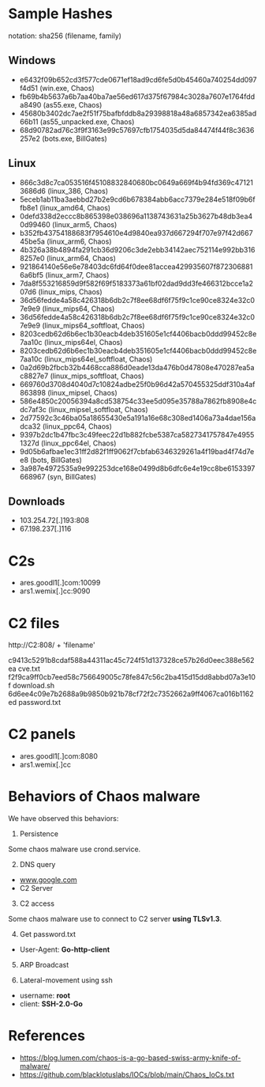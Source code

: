 # Sample Hashes

notation: sha256 (filename, family)

## Windows
- e6432f09b652cd3f577cde0671ef18ad9cd6fe5d0b45460a740254dd097f4d51  (win.exe, Chaos)
- fb69b4b5637a6b7aa40ba7ae56ed617d375f67984c3028a7607e1764fdda8490  (as55.exe, Chaos)
- 45680b3402dc7ae2f51f75bafbfddb8a29398818a48a6857342ea6385ad66b11  (as55_unpacked.exe, Chaos)
- 68d90782ad76c3f9f3163e99c57697cfb1754035d5da84474f44f8c3636257e2  (bots.exe, BillGates)


## Linux
- 866c3d8c7ca053516f45108832840680bc0649a669f4b94fd369c471213686d6  (linux_386, Chaos)
- 5eceb1ab11ba3aebbd27b2e9cd6b678384abb6acc7379e284e518f09b6ffb8e1  (linux_amd64, Chaos)
- 0defd338d2eccc8b865398e038696a1138743631a25b3627b48db3ea40d99460  (linux_arm5, Chaos)
- b352fb43754188683f7954610e4d9840ea937d667294f707e97f42d66745be5a  (linux_arm6, Chaos)
- 4b326a38b4894fa291cb36d9206c3de2ebb34142aec752114e992bb3168257e0  (linux_arm64, Chaos)
- 921864140e56e6e78403dc6fd64f0dee81accea429935607f8723068816a6bf5  (linux_arm7, Chaos)
- 7da8f553216859d9f582f69f5183373a61bf02dad9dd3fe466312bcce1a207d6  (linux_mips, Chaos)
- 36d56fedde4a58c426318b6db2c7f8ee68df6f75f9c1ce90ce8324e32c07e9e9  (linux_mips64, Chaos)
- 36d56fedde4a58c426318b6db2c7f8ee68df6f75f9c1ce90ce8324e32c07e9e9  (linux_mips64_softfloat, Chaos)
- 8203cedb62d6b6ec1b30eacb4deb351605e1cf4406bacb0ddd99452c8e7aa10c  (linux_mips64el, Chaos)
- 8203cedb62d6b6ec1b30eacb4deb351605e1cf4406bacb0ddd99452c8e7aa10c  (linux_mips64el_softfloat, Chaos)
- 0a2d69b2fbcb32b4468cca886d0eade13da476b0d47808e470287ea5ac8827e7  (linux_mips_softfloat, Chaos)
- 669760d3708d4040d7c10824adbe25f0b96d42a570455325ddf310a4af863898  (linux_mipsel, Chaos)
- 586e4850c20056394a8cd538754c33ee5d095e35788a7862fb8908e4cdc7af3c  (linux_mipsel_softfloat, Chaos)
- 2d77592c3c46ba05a18655430e5a191a16e68c308ed1406a73a4dae156adca32  (linux_ppc64, Chaos)
- 9397b2dc1b47fbc3c49feec22d1b882fcbe5387ca5827341757847e49551327d  (linux_ppc64el, Chaos)
- 9d05b6afbae1ec31ff2d82f1ff9062f7cbfab6346329261a4f19bad4f74d7ee8  (bots, BillGates)
- 3a987e4972535a9e992253dce168e0499d8b6dfc6e4e19cc8be6153397668967  (syn, BillGates)

## Downloads

- 103.254.72[.]193:808
- 67.198.237[.]116

# C2s
- ares.goodl1[.]com:10099
- ars1.wemix[.]cc:9090

# C2 files

http://C2:808/ + 'filename'

c9413c5291b8cdaf588a44311ac45c724f51d137328ce57b26d0eec388e562ea  cve.txt
f2f9ca9ff0cb7eed58c756649005c78fe847c56c2ba415d15dd8abbd07a3e10f  download.sh
6d6ee4c09e7b2688a9b9850b921b78cf72f2c7352662a9ff4067ca016b1162ed  password.txt

# C2 panels

- ares.goodl1[.]com:8080
- ars1.wemix[.]cc


# Behaviors of Chaos malware

We have observed this behaviors:

1. Persistence

Some chaos malware use crond.service.

2. DNS query

- www.google.com
- C2 Server

3. C2 access

Some chaos malware use to connect to C2 server <b>using TLSv1.3</b>.

4. Get password.txt

- User-Agent: <b>Go-http-client</b>

5. ARP Broadcast

6. Lateral-movement using ssh

- username: <b>root</b>
- client: <b>SSH-2.0-Go</b>


# References
- https://blog.lumen.com/chaos-is-a-go-based-swiss-army-knife-of-malware/
- https://github.com/blacklotuslabs/IOCs/blob/main/Chaos_IoCs.txt

